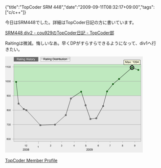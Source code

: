 {"title":"TopCoder SRM 448","date":"2009-09-11T08:32:17+09:00","tags":["c/c++"]}

<!-- DATE: 2009-09-10T23:32:17+00:00 -->
<!-- OLDURL: http://d.hatena.ne.jp/cou929_la/20090910/ -->


<div class="section">
<p>今日はSRM448でした。詳細はTopCoder日記の方に書いています。</p>
<p><a href="http://topcoder.g.hatena.ne.jp/cou929/20090910/1252592746" target="_blank">SRM448 div2 - cou929のTopCoder日記 - TopCoder部</a></p>
<p>Raitingは微減。悔しいなあ。早くDPがすらすらできるようになって、div1へ行きたい。</p>
<img src="images/20090910233023.png"/>
<p><a href="http://www.topcoder.com/tc?module=MemberProfile&cr=22740515" target="_blank">TopCoder Member Profile</a></p>
</div>






